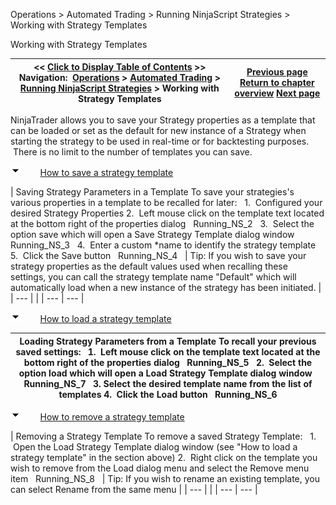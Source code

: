 ﻿


Operations \> Automated Trading \> Running NinjaScript Strategies \> Working with Strategy Templates






















Working with Strategy Templates







| \<\< [Click to Display Table of Contents](using_strategy_templates.md) \>\> **Navigation:**     [Operations](operations-1.md) \> [Automated Trading](automated_trading-1.md) \> [Running NinjaScript Strategies](running_ninjascript_strategies-1.md) \> Working with Strategy Templates | [Previous page](running_a_ninjascript_strateg2-1.md) [Return to chapter overview](running_ninjascript_strategies-1.md) [Next page](backup__restore-1.md) |
| --- | --- |














NinjaTrader allows you to save your Strategy properties as a template that can be loaded or set as the default for new instance of a Strategy when starting the strategy to be used in real\-time or for backtesting purposes.  There is no limit to the number of templates you can save.


![tog_minus](tog_minus-1.gif)        [How to save a strategy template](javascript:HMToggle('toggle','HowToSaveAStrategyTemplate','HowToSaveAStrategyTemplate_ICON'))




| Saving Strategy Parameters in a Template To save your strategies's various properties in a template to be recalled for later:   1\.  Configured your desired Strategy Properties 2\.  Left mouse click on the template text located at the bottom right of the properties dialog   Running_NS_2   3\.  Select the option save which will open a Save Strategy Template dialog window   Running_NS_3   4\.  Enter a custom \*name to identify the strategy template 5\.  Click the Save button   Running_NS_4     | Tip: If you wish to save your strategy properties as the default values used when recalling these settings, you can call the strategy template name "Default" which will automatically load when a new instance of the strategy has been initiated. | | --- | |
| --- | --- |



![tog_minus](tog_minus-1.gif)        [How to load a strategy template](javascript:HMToggle('toggle','HowToLoadAStrategyTemplate','HowToLoadAStrategyTemplate_ICON'))




| Loading Strategy Parameters from a Template To recall your previous saved settings:   1\.  Left mouse click on the template text located at the bottom right of the properties dialog   Running_NS_5   2\.  Select the option load which will open a Load Strategy Template dialog window   Running_NS_7   3\. Select the desired template name from the list of templates 4\.  Click the Load button   Running_NS_6 |
| --- |



![tog_minus](tog_minus-1.gif)        [How to remove a strategy template](javascript:HMToggle('toggle','HowToRemoveAStrategyTemplate','HowToRemoveAStrategyTemplate_ICON'))




| Removing a Strategy Template To remove a saved Strategy Template:   1\.  Open the Load Strategy Template dialog window (see "How to load a strategy template" in the section above) 2\.  Right click on the template you wish to remove from the Load dialog menu and select the Remove menu item   Running_NS_8     | Tip: If you wish to rename an existing template, you can select Rename from the same menu | | --- | |
| --- | --- |










